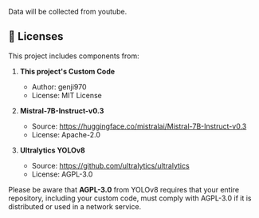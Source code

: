 Data will be collected from youtube. 


## 📜 Licenses

This project includes components from:

1. **This project's Custom Code**
   - Author: genji970
   - License: MIT License

2. **Mistral-7B-Instruct-v0.3**
   - Source: https://huggingface.co/mistralai/Mistral-7B-Instruct-v0.3
   - License: Apache-2.0

3. **Ultralytics YOLOv8**
   - Source: https://github.com/ultralytics/ultralytics
   - License: AGPL-3.0
     
Please be aware that **AGPL-3.0** from YOLOv8 requires that your entire repository, including your custom code, must comply with AGPL-3.0 if it is distributed or used in a network service.

